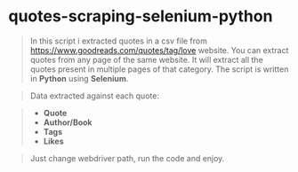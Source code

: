 # quotes-scraping-selenium-python

> In this script i extracted quotes in a csv file from https://www.goodreads.com/quotes/tag/love website. You can extract quotes from any page of the same website. It will extract all the quotes present in multiple pages of that category. The script is written in **Python** using **Selenium**. 

> Data extracted against each quote:

> - **Quote**
> - **Author/Book**
> - **Tags**
> - **Likes**

> Just change webdriver path, run the code and enjoy. 
